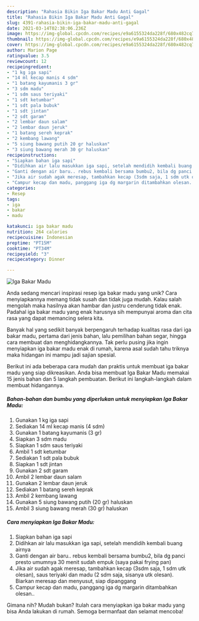 ```yaml
---
description: "Rahasia Bikin Iga Bakar Madu Anti Gagal"
title: "Rahasia Bikin Iga Bakar Madu Anti Gagal"
slug: 4391-rahasia-bikin-iga-bakar-madu-anti-gagal
date: 2021-03-14T02:38:06.236Z
image: https://img-global.cpcdn.com/recipes/e9a6155324da228f/680x482cq70/iga-bakar-madu-foto-resep-utama.jpg
thumbnail: https://img-global.cpcdn.com/recipes/e9a6155324da228f/680x482cq70/iga-bakar-madu-foto-resep-utama.jpg
cover: https://img-global.cpcdn.com/recipes/e9a6155324da228f/680x482cq70/iga-bakar-madu-foto-resep-utama.jpg
author: Marion Page
ratingvalue: 3.5
reviewcount: 12
recipeingredient:
- "1 kg iga sapi"
- "14 ml kecap manis 4 sdm"
- "1 batang kayumanis 3 gr"
- "3 sdm madu"
- "1 sdm saus teriyaki"
- "1 sdt ketumbar"
- "1 sdt pala bubuk"
- "1 sdt jintan"
- "2 sdt garam"
- "2 lembar daun salam"
- "2 lembar daun jeruk"
- "1 batang sereh keprak"
- "2 kembang lawang"
- "5 siung bawang putih 20 gr haluskan"
- "3 siung bawang merah 30 gr haluskan"
recipeinstructions:
- "Siapkan bahan iga sapi"
- "Didihkan air lalu masukkan iga sapi, setelah mendidih kembali buang airnya"
- "Ganti dengan air baru.. rebus kembali bersama bumbu2, bila dg panci presto umumnya 30 menit sudah empuk (saya pakai frying pan)"
- "Jika air sudah agak meresap, tambahkan kecap (3sdm saja, 1 sdm utk olesan), saus teriyaki dan madu (2 sdm saja, sisanya utk olesan). Biarkan meresap dan menyusut, siap dipanggang"
- "Campur kecap dan madu, panggang iga dg margarin ditambahkan olesan.."
categories:
- Resep
tags:
- iga
- bakar
- madu

katakunci: iga bakar madu 
nutrition: 264 calories
recipecuisine: Indonesian
preptime: "PT15M"
cooktime: "PT34M"
recipeyield: "3"
recipecategory: Dinner

---
```



![Iga Bakar Madu](https://img-global.cpcdn.com/recipes/e9a6155324da228f/680x482cq70/iga-bakar-madu-foto-resep-utama.jpg)

Anda sedang mencari inspirasi resep iga bakar madu yang unik? Cara menyiapkannya memang tidak susah dan tidak juga mudah. Kalau salah mengolah maka hasilnya akan hambar dan justru cenderung tidak enak. Padahal iga bakar madu yang enak harusnya sih mempunyai aroma dan cita rasa yang dapat memancing selera kita.

Banyak hal yang sedikit banyak berpengaruh terhadap kualitas rasa dari iga bakar madu, pertama dari jenis bahan, lalu pemilihan bahan segar, hingga cara membuat dan menghidangkannya. Tak perlu pusing jika ingin menyiapkan iga bakar madu enak di rumah, karena asal sudah tahu triknya maka hidangan ini mampu jadi sajian spesial.




Berikut ini ada beberapa cara mudah dan praktis untuk membuat iga bakar madu yang siap dikreasikan. Anda bisa membuat Iga Bakar Madu memakai 15 jenis bahan dan 5 langkah pembuatan. Berikut ini langkah-langkah dalam membuat hidangannya.

<!--inarticleads1-->

##### Bahan-bahan dan bumbu yang diperlukan untuk menyiapkan Iga Bakar Madu:

1. Gunakan 1 kg iga sapi
1. Sediakan 14 ml kecap manis (4 sdm)
1. Gunakan 1 batang kayumanis (3 gr)
1. Siapkan 3 sdm madu
1. Siapkan 1 sdm saus teriyaki
1. Ambil 1 sdt ketumbar
1. Sediakan 1 sdt pala bubuk
1. Siapkan 1 sdt jintan
1. Gunakan 2 sdt garam
1. Ambil 2 lembar daun salam
1. Gunakan 2 lembar daun jeruk
1. Sediakan 1 batang sereh keprak
1. Ambil 2 kembang lawang
1. Gunakan 5 siung bawang putih (20 gr) haluskan
1. Ambil 3 siung bawang merah (30 gr) haluskan




<!--inarticleads2-->

##### Cara menyiapkan Iga Bakar Madu:

1. Siapkan bahan iga sapi
1. Didihkan air lalu masukkan iga sapi, setelah mendidih kembali buang airnya
1. Ganti dengan air baru.. rebus kembali bersama bumbu2, bila dg panci presto umumnya 30 menit sudah empuk (saya pakai frying pan)
1. Jika air sudah agak meresap, tambahkan kecap (3sdm saja, 1 sdm utk olesan), saus teriyaki dan madu (2 sdm saja, sisanya utk olesan). Biarkan meresap dan menyusut, siap dipanggang
1. Campur kecap dan madu, panggang iga dg margarin ditambahkan olesan..




Gimana nih? Mudah bukan? Itulah cara menyiapkan iga bakar madu yang bisa Anda lakukan di rumah. Semoga bermanfaat dan selamat mencoba!
